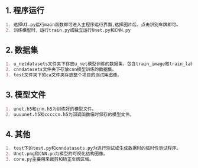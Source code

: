 ## 1. 程序运行

```markdown
1. 选择UI.py运行main函数即可进入主程序运行界面,选择图片后，点击识别车牌即可。
2. 训练模型时，运行train.py或独立运行Unet.py和CNN.py
```

## 2. 数据集

```markdown
1. u_netdatasets文件夹下存放u_net模型训练的数据集，包含train_image和train_label两个子文件夹。
2. cnndatasets文件夹下存放cnn模型训练的数据集。
3. test文件夹下的ca文件夹存放整个项目的测试集图像。
```

## 3. 模型文件

```markdown
1. unet.h5和cnn.h5为训练好的模型文件。
2. uuuunet.h5和cccccn.h5为回调函数临时保存的模型文件。
```

## 4. 其他

```markdown
1. test下的test.py和cnndatasets.py为进行测试或生成数据时的临时性测试程序。
2. Unet.png和CNN.pn为模型的可视化结构图像。
3. core.py主要用来裁剪和矫正车牌区域。
```







